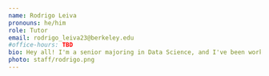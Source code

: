 ```yaml
---
name: Rodrigo Leiva
pronouns: he/him
role: Tutor
email: rodrigo_leiva23@berkeley.edu
#office-hours: TBD
bio: Hey all! I'm a senior majoring in Data Science, and I've been working with Data 8 since my sophomore year. In my free time, I enjoy watching shows/movies, exploring the Bay and playing videogames.
photo: staff/rodrigo.png
---
```

